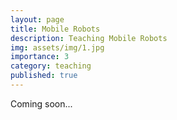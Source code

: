 ```yaml
---
layout: page
title: Mobile Robots
description: Teaching Mobile Robots
img: assets/img/1.jpg
importance: 3
category: teaching
published: true
---
```

Coming soon...
